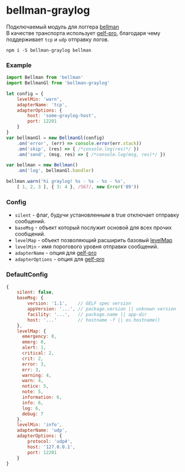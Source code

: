 # bellman-graylog

Подключаемый модуль для логгера [bellman](https://github.com/nskazki/bellman)
<br>В качестве транспорта использует [gelf-pro](https://github.com/kkamkou/node-gelf-pro), благодаря чему поддерживает `tcp` и `udp` отправку логов.

```
npm i -S bellman-graylog bellman
```

### Example

```js
import Bellman from 'bellman'
import BellmanGl from 'bellman-graylog'

let config = { 
    levelMin: 'warn',
    adapterName: 'tcp',
    adapterOptions: {
        host: 'some-graylog-host',
        port: 12201
    }
}
var bellmanGl = new BellmanGl(config)
    .on('error', (err) => console.error(err.stack))
    .on('skip', (res) => { /*console.log(res)*/ })
    .on('send', (msg, res) => { /*console.log(msg, res)*/ })

var bellman = new Bellman()
    .on('log', bellmanGl.handler)

bellman.warn('hi graylog! %s - %s - %s - %s', 
    [ 1, 2, 3 ], { 3: 4 }, /567/, new Error('89'))

```

### Config

* `silent` - флаг, будучи установленным в true отключает отправку сообщений.
* `baseMsg` - объект который послужит основой для всех прочих сообщений.
* `levelMap` - объект позволяющий расширить базовый [levelMap](https://github.com/nskazki/bellman-graylog/blob/master/src%2Findex.es6#L50)
* `levelMin` - имя порогового уровня отправки сообщений. 
* `adapterName` - опция для [gelf-pro](https://github.com/kkamkou/node-gelf-pro)
* `adapterOptions` - опция для [gelf-pro](https://github.com/kkamkou/node-gelf-pro)

### DefaultConfig

```js
{
    silent: false,
    baseMsg: {
        version: '1.1',    // GELF spec version
        appVersion: '...', // package.version || unknown version
        facility: '...',   // package.name || app-dir        
        host: '...'        // hostname -f || os.hostname()
    },
    levelMap: {
      emergency: 0,
      emerg: 0,
      alert: 1,
      critical: 2,
      crit: 2,
      error: 3,
      err: 3,
      warning: 4,
      warn: 4,
      notice: 5,
      note: 5,
      information: 6,
      info: 6,
      log: 6,
      debug: 7
    },
    levelMin: 'info',
    adapterName: 'udp',
    adapterOptions: {
        protocol: 'udp4',
        host: '127.0.0.1',
        port: 12201
    }
}
```
